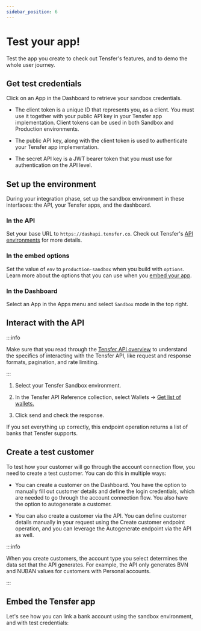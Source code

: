 ```yaml
---
sidebar_position: 6
---
```


# Test your app!

Test the app you create to check out Tensfer's features, and to demo the whole user journey.

## Get test credentials

Click on an App in the Dashboard to retrieve your sandbox credentials.

- The client token is a unique ID that represents you, as a client. You must use it together with your public API key in your Tensfer app implementation. Client tokens can be used in both Sandbox and Production environments.

- The public API key, along with the client token is used to authenticate your Tensfer app implementation.

- The secret API key is a JWT bearer token that you must use for authentication on the API level.

## Set up the environment

During your integration phase, set up the sandbox environment in these interfaces: the API, your Tensfer apps, and the dashboard.

### In the API

Set your base URL to `https://dashapi.tensfer.co`. Check out Tensfer's <a href='/' className='link'>API environments</a> for more details.

### In the embed options

Set the value of `env` to `production-sandbox` when you build with `options`. Learn more about the options that you can use when you <a href='embed-your-app#using-buildwithshorturl' className='link'>embed your app</a>.

### In the Dashboard

Select an App in the Apps menu and select `Sandbox` mode in the top right.

## Interact with the API

:::info

Make sure that you read through the <a href='/' className='link'>Tensfer API overview</a> to understand the specifics of interacting with the Tensfer API, like request and response formats, pagination, and rate limiting.

:::

1. Select your Tensfer Sandbox environment.

2. In the Tensfer API Reference collection, select Wallets → <a href='/' className='link'>Get list of wallets.</a>

3. Click send and check the response.

If you set everything up correctly, this endpoint operation returns a list of banks that Tensfer supports.

## Create a test customer

To test how your customer will go through the account connection flow, you need to create a test customer. You can do this in multiple ways:

- You can create a customer on the Dashboard. You have the option to manually fill out customer details and define the login credentials, which are needed to go through the account connection flow. You also have the option to autogenerate a customer.

- You can also create a customer via the API. You can define customer details manually in your request using the Create customer endpoint operation, and you can leverage the Autogenerate endpoint via the API as well.

:::info

When you create customers, the account type you select determines the data set that the API generates. For example, the API only generates BVN and NUBAN values for customers with Personal accounts.

:::

## Embed the Tensfer app

Let's see how you can link a bank account using the sandbox environment, and with test credentials:


